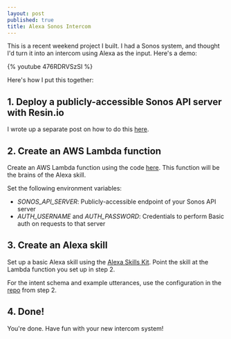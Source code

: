 ```yaml
---
layout: post
published: true
title: Alexa Sonos Intercom
---
```

This is a recent weekend project I built. 
I had a Sonos system, and thought I'd turn it into an intercom using Alexa as the input. 
Here's a demo:

{% youtube 476RDRVSzSI %}

Here's how I put this together:

## 1. Deploy a publicly-accessible Sonos API server with Resin.io

I wrote up a separate post on how to do this [here](https://www.david-merrick.com/2017/05/16/setting-up-node-sonos-api/).

## 2. Create an AWS Lambda function

Create an AWS Lambda function using the code [here](https://github.com/davidmerrick/alexa-sonos-intercom). This function will be the brains of the Alexa skill.

Set the following environment variables:

* *SONOS_API_SERVER*: Publicly-accessible endpoint of your Sonos API server
* *AUTH_USERNAME* and *AUTH_PASSWORD*: Credentials to perform Basic auth on requests to that server

## 3. Create an Alexa skill

Set up a basic Alexa skill using the [Alexa Skills Kit](https://developer.amazon.com/alexa-skills-kit). Point the skill at the Lambda function you set up in step 2.

For the intent schema and example utterances, use the configuration 
in the [repo](https://github.com/davidmerrick/alexa-sonos-intercom/tree/master/speechAssets) from step 2.

## 4. Done!

You're done. Have fun with your new intercom system!

